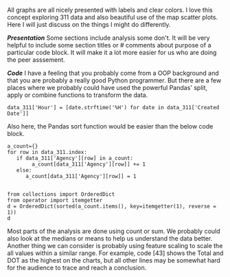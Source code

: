 All graphs are all nicely presented with labels and clear colors. I love this concept exploring 311 data and also beautiful use of the map scatter plots. Here I will just discuss on the things I might do differently. 


***Presentation***
Some sections include analysis some don't. It will be very helpful to include some section titles or # comments about purpose of a particular code block. It will make it a lot more easier for us who are doing the peer asssement.    

 
***Code***
I have a feeling that you probably come from a OOP background and that you are probably a really good Python programmer. But there are a few places where we probably could have used the powerful Pandas' split, apply or combine functions to transform the data. 

```
data_311['Hour'] = [date.strftime('%H') for date in data_311['Created Date']]
```

Also here, the Pandas sort function would be easier than the below code block. 

```
a_count={}
for row in data_311.index:
   if data_311['Agency'][row] in a_count:
        a_count[data_311['Agency'][row]] += 1
   else:
      a_count[data_311['Agency'][row]] = 1


from collections import OrderedDict
from operator import itemgetter
d = OrderedDict(sorted(a_count.items(), key=itemgetter(1), reverse = 1))
d
```

Most parts of the analysis are done using count or sum. We probably could also look at the medians or means to help us understand the data better. Another thing we can consider is probably using feature scaling to scale the all values within a similar range. For example, code [43] shows the Total and DOT as the highest on the charts, but all other lines may be somewhat hard for the audience to trace and reach a conclusion. 